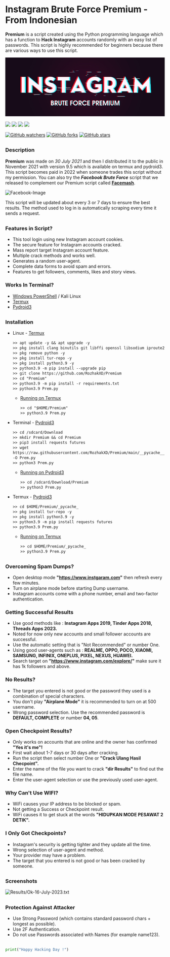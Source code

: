 # Instagram Brute Force Premium - From Indonesian
**Premium** is a script created using the Python programming language which has a function to **Hack Instagram** accounts randomly with an easy list of passwords. This script is highly recommended for beginners because there are various ways to use this script.
<p align="left"><img src="Data/Images/Premium.jpg"/></p>

<p align="left">
  <img src="https://img.shields.io/badge/Author-Rozhak-blue?style=flat-square">
  <img src="https://img.shields.io/badge/Open%20Source-No-red?style=flat-square">
  <img src="https://img.shields.io/badge/Maintained%3F-Yes-green?style=flat-square">
  <img src="https://img.shields.io/badge/Written%20In-Python-yellow?style=flat-square">
</p>

[![GitHub watchers](https://img.shields.io/github/watchers/rozhakxd/Premium.svg?style=social&label=Watch)](https://GitHub.com/rozhakxd/Premium/watchers/)
[![GitHub forks](https://img.shields.io/github/forks/rozhakxd/Premium.svg?style=social&label=Fork)](https://GitHub.com/rozhakxd/Premium/network/)
[![GitHub stars](https://img.shields.io/github/stars/rozhakxd/Premium.svg?style=social&label=Star)](https://GitHub.com/rozhakxd/Premium/stargazers/)

##

### Description
**Premium** was made on *30 July 2021* and then I distributed it to the public in November 2021 with version 9.5 which is available on termux and pydroid3. This script becomes paid in 2022 when someone trades this script without my permission. You can also try the ***Facebook Brute Force*** script that we released to complement our Premium script called [**Facemash**](https://github.com/RozhakXD/Facemash).

![Facebook-Image](https://github.com/RozhakXD/Premium/blob/main/Data/Images/Prem.png)

This script will be updated about every 3 or 7 days to ensure the best results. The method used to log in is automatically scraping every time it sends a request.

##

### Features in Script?

- This tool login using new Instagram account cookies.
- The secure feature for Instagram accounts cracked.
- Mass report target Instagram account feature.
- Multiple crack methods and works well.
- Generates a random user-agent.
- Complete data forms to avoid spam and errors.
- Features to get followers, comments, likes and story views.

### Works In Terminal?
  - [Windows PowerShell](https://www.microsoft.com/store/productId/9N0DX20HK701) / Kali Linux
  - [Termux](https://f-droid.org/repo/com.termux_118.apk)
  - [Pydroid3](https://play.google.com/store/apps/details?id=ru.iiec.pydroid3&hl=id)

##
  
### Installation

- Linux - [Termux](https://drive.google.com/file/d/15sHyfN95oZcwidvgejNitrXZYoztrrDP/view?usp=share_link)
  ```
  >> apt update -y && apt upgrade -y
  >> pkg install clang binutils git libffi openssl libsodium iproute2
  >> pkg remove python -y
  >> pkg install tur-repo -y
  >> pkg install python3.9 -y
  >> python3.9 -m pip install --upgrade pip
  >> git clone https://github.com/RozhakXD/Premium
  >> cd "Premium"
  >> python3.9 -m pip install -r requirements.txt
  >> python3.9 Prem.py
  ```
  - [Running on Termux](https://drive.google.com/file/d/15sHyfN95oZcwidvgejNitrXZYoztrrDP/view?usp=share_link)
    ```
    >> cd "$HOME/Premium"
    >> python3.9 Prem.py
    ```
- Terminal - [Pydroid3](https://drive.google.com/file/d/16C8RCEC_0GJWXzZt1P5-TmsNvj1sxP_y/view?usp=share_link)
  ```
  >> cd /sdcard/Download
  >> mkdir Premium && cd Premium
  >> pip3 install requests futures
  >> wget https://raw.githubusercontent.com/RozhakXD/Premium/main/__pycache__/Prem.py -O Prem.py
  >> python3 Prem.py
  ```
  - [Running on Pydroid3](https://drive.google.com/file/d/16C8RCEC_0GJWXzZt1P5-TmsNvj1sxP_y/view?usp=share_link)
    ```
    >> cd /sdcard/Download/Premium
    >> python3 Prem.py
    ```
    
- Termux - [Pydroid3](https://drive.google.com/file/d/13zA6XoqlOt2snlr2BqGlqFCP2aXUAuEl/view?usp=drivesdk)
  ```
  >> cd $HOME/Premium/_pycache_
  >> pkg install tur-repo -y
  >> pkg install python3.9 -y
  >> python3.9 -m pip install requests futures
  >> python3.9 Prem.py
  ```
  - [Running on Termux](https://drive.google.com/file/d/13zA6XoqlOt2snlr2BqGlqFCP2aXUAuEl/view?usp=drivesdk)
    ```
    >> cd $HOME/Premium/_pycache_
    >> python3.9 Prem.py
    ```
##

### Overcoming Spam Dumps?

- Open desktop mode **"https://www.instgaram.com"** then refresh every few minutes.
- Turn on airplane mode before starting Dump username.
- Instagram accounts come with a phone number, email and two-factor authentication.

### Getting Successful Results

- Use good methods like : **Instagram Apps 2019, Tinder Apps 2018, Threads Apps 2023.**
- Noted for now only new accounts and small follower accounts are successful.
- Use the automatic setting that is "Not Recommended" or number One.
- Using good user-agents such as : **REALME, OPPO, POCO, XIAOMI, SAMSUNG, INFINIX, ONEPLUS, PIXEL, NEXUS, HUAWEI.**
- Search target on **"https://www.instagram.com/explore/"** make sure it has 1k followers and above.

### No Results?

- The target you entered is not good or the password they used is a combination of special characters.
- You don't play **"Airplane Mode"** it is recommended to turn on at 500 username.
- Wrong password selection. Use the recommended password is **DEFAULT, COMPLETE** or number **04, 05**.

### Open Checkpoint Results?

- Only works on accounts that are online and the owner has confirmed **"Yes it's me"!**
- First wait about 1-7 days or 30 days after cracking.
- Run the script then select number One or **"Crack Ulang Hasil Checpoint".**
- Enter the name of the file you want to crack **"dir Results"** to find out the file name.
- Enter the user-agent selection or use the previously used user-agent.

### Why Can't Use WIFI?

- WiFi causes your IP address to be blocked or spam.
- Not getting a Success or Checkpoint result.
- WiFi causes it to get stuck at the words **"HIDUPKAN MODE PESAWAT 2 DETIK".**

### I Only Got Checkpoints?

- Instagram's security is getting tighter and they update all the time.
- Wrong selection of user-agent and method.
- Your provider may have a problem.
- The target that you entered is not good or has been cracked by someone.

##

### Screenshots

![Results/Ok-16-July-2023.txt](https://github.com/RozhakXD/Premium/blob/main/Data/Images/Ok-16-July-2023.png)

##

### Protection Against Attacker
- Use Strong Password (which contains standard password chars + longest as possible).
- Use 2F Authentication.
- Do not use Passwords associated with Names (for example name123).

##

~~~python
print("Happy Hacking Day !")
~~~
